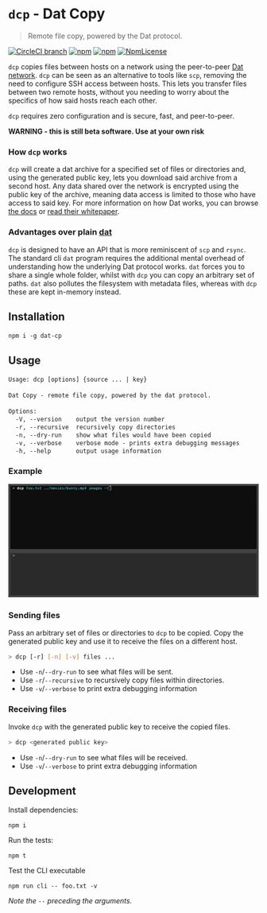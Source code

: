 `dcp` - Dat Copy
========

> Remote file copy, powered by the Dat protocol.

[![CircleCI branch](https://img.shields.io/circleci/project/github/tom-james-watson/dat-cp/master.svg)](https://circleci.com/gh/tom-james-watson/workflows/dat-cp/tree/master)
[![npm](https://img.shields.io/npm/v/dat-cp.svg)](https://www.npmjs.com/package/dat-cp)
[![npm](https://img.shields.io/node/v/dat-cp.svg)](https://www.npmjs.com/package/dat-cp)
[![NpmLicense](https://img.shields.io/npm/l/dat-cp.svg)](https://www.npmjs.com/package/dat-cp)

`dcp` copies files between hosts on a network using the peer-to-peer [Dat network](https://datproject.org/). `dcp` can be seen as an alternative to tools like `scp`, removing the need to configure SSH access between hosts. This lets you transfer files between two remote hosts, without you needing to worry about the specifics of how said hosts reach each other.

`dcp` requires zero configuration and is secure, fast, and peer-to-peer.

**WARNING - this is still beta software. Use at your own risk**

### How `dcp` works

`dcp` will create a dat archive for a specified set of files or directories and, using the generated public key, lets you download said archive from a second host. Any data shared over the network is encrypted using the public key of the archive, meaning data access is limited to those who have access to said key. For more information on how Dat works, you can browse [the docs](https://docs.datproject.org/) or [read their whitepaper](https://github.com/datproject/docs/blob/master/papers/dat-paper.pdf).

### Advantages over plain [dat](github.com/datproject/dat)

`dcp` is designed to have an API that is more reminiscent of `scp` and `rsync`. The standard cli `dat` program requires the additional mental overhead of understanding how the underlying Dat protocol works. `dat` forces you to share a single whole folder, whilst with `dcp` you can copy an arbitrary set of paths. `dat` also pollutes the filesystem with metadata files, whereas with `dcp` these are kept in-memory instead.

## Installation

```
npm i -g dat-cp
```

## Usage

```
Usage: dcp [options] {source ... | key}

Dat Copy - remote file copy, powered by the dat protocol.

Options:
  -V, --version    output the version number
  -r, --recursive  recursively copy directories
  -n, --dry-run    show what files would have been copied
  -v, --verbose    verbose mode - prints extra debugging messages
  -h, --help       output usage information
```

### Example

![dcp example](./images/example.gif)

### Sending files

Pass an arbitrary set of files or directories to `dcp` to be copied. Copy the generated public key and use it to receive the files on a different host.

```bash
> dcp [-r] [-n] [-v] files ...
```

* Use `-n`/`--dry-run` to see what files will be sent.
* Use `-r`/`--recursive` to recursively copy files within directories.
* Use `-v`/`--verbose` to print extra debugging information

### Receiving files

Invoke `dcp` with the generated public key to receive the copied files.

```bash
> dcp <generated public key>
```

* Use `-n`/`--dry-run` to see what files will be received.
* Use `-v`/`--verbose` to print extra debugging information

## Development

Install dependencies:

```
npm i
```

Run the tests:

```
npm t
```

Test the CLI executable

```
npm run cli -- foo.txt -v
```

*Note the `--` preceding the arguments.*
